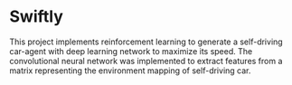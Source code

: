 # Swiftly
This project implements reinforcement learning to generate a self-driving car-agent with deep learning network to maximize its speed. The convolutional neural network was implemented to extract features from a matrix representing the environment mapping of self-driving car.

